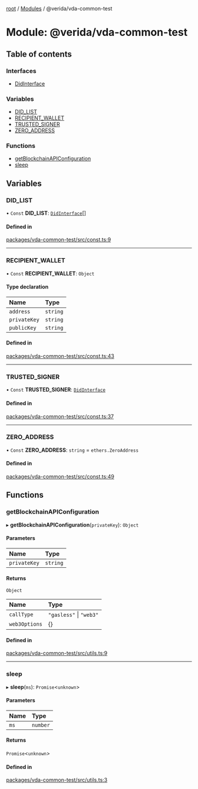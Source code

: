 [root](../README.md) / [Modules](../modules.md) / @verida/vda-common-test

# Module: @verida/vda-common-test

## Table of contents

### Interfaces

- [DidInterface](../interfaces/verida_vda_common_test.DidInterface.md)

### Variables

- [DID\_LIST](verida_vda_common_test.md#did_list)
- [RECIPIENT\_WALLET](verida_vda_common_test.md#recipient_wallet)
- [TRUSTED\_SIGNER](verida_vda_common_test.md#trusted_signer)
- [ZERO\_ADDRESS](verida_vda_common_test.md#zero_address)

### Functions

- [getBlockchainAPIConfiguration](verida_vda_common_test.md#getblockchainapiconfiguration)
- [sleep](verida_vda_common_test.md#sleep)

## Variables

### DID\_LIST

• `Const` **DID\_LIST**: [`DidInterface`](../interfaces/verida_vda_common_test.DidInterface.md)[]

#### Defined in

[packages/vda-common-test/src/const.ts:9](https://github.com/verida/verida-js/blob/a690f60/packages/vda-common-test/src/const.ts#L9)

___

### RECIPIENT\_WALLET

• `Const` **RECIPIENT\_WALLET**: `Object`

#### Type declaration

| Name | Type |
| :------ | :------ |
| `address` | `string` |
| `privateKey` | `string` |
| `publicKey` | `string` |

#### Defined in

[packages/vda-common-test/src/const.ts:43](https://github.com/verida/verida-js/blob/a690f60/packages/vda-common-test/src/const.ts#L43)

___

### TRUSTED\_SIGNER

• `Const` **TRUSTED\_SIGNER**: [`DidInterface`](../interfaces/verida_vda_common_test.DidInterface.md)

#### Defined in

[packages/vda-common-test/src/const.ts:37](https://github.com/verida/verida-js/blob/a690f60/packages/vda-common-test/src/const.ts#L37)

___

### ZERO\_ADDRESS

• `Const` **ZERO\_ADDRESS**: `string` = `ethers.ZeroAddress`

#### Defined in

[packages/vda-common-test/src/const.ts:49](https://github.com/verida/verida-js/blob/a690f60/packages/vda-common-test/src/const.ts#L49)

## Functions

### getBlockchainAPIConfiguration

▸ **getBlockchainAPIConfiguration**(`privateKey`): `Object`

#### Parameters

| Name | Type |
| :------ | :------ |
| `privateKey` | `string` |

#### Returns

`Object`

| Name | Type |
| :------ | :------ |
| `callType` | ``"gasless"`` \| ``"web3"`` |
| `web3Options` | {} |

#### Defined in

[packages/vda-common-test/src/utils.ts:9](https://github.com/verida/verida-js/blob/a690f60/packages/vda-common-test/src/utils.ts#L9)

___

### sleep

▸ **sleep**(`ms`): `Promise`<`unknown`\>

#### Parameters

| Name | Type |
| :------ | :------ |
| `ms` | `number` |

#### Returns

`Promise`<`unknown`\>

#### Defined in

[packages/vda-common-test/src/utils.ts:3](https://github.com/verida/verida-js/blob/a690f60/packages/vda-common-test/src/utils.ts#L3)
